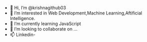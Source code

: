 - 👋 Hi, I’m @krishnagithub03
- 👀 I’m interested in Web Development,Machine Learning,Aftificial Intelligence.
- 🌱 I’m currently learning JavaScript
- 💞️ I’m looking to collaborate on ...
- 📫 Linkedin-

<!---
krishnagithub03/krishnagithub03 is a ✨ special ✨ repository because its `README.md` (this file) appears on your GitHub profile.
You can click the Preview link to take a look at your changes.
--->
